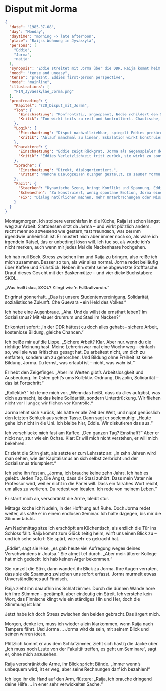 # Disput mit Jorma

```json
{
  "date": "1985-07-08",
  "day": "Monday",
  "daytime": "morning -> late afternoon",
  "place": "Raijas Wohnung in Jyväskylä",
  "persons": [
    "Eddie",
    "Jorma",
    "Raija"
  ],
  "synopsis": "Eddie streitet mit Jorma über die DDR, Raija kommt heim und spürt die Spannungen; nachts hört Eddie den Streit zwischen beiden.",
  "mood": "tense and uneasy",
  "tense": "present, Eddies first-person perspective",
  "mode": "mainline",
  "illustrations": [
    "FIN_Jyvaeskylae_Jorma.png"
  ],
  "proofreading": {
    "Kapitel": "220_Disput_mit_Jorma",
    "Ton": {
      "Einschaetzung": "Konfrontativ, angespannt, Eddie schildert den Streit energisch.",
      "Kritik": "Ton wirkt teils zu reif und kontrolliert. Chaotische, jugendliche Impulsivität fehlt streckenweise."
    },
    "Logik": {
      "Einschaetzung": "Disput nachvollziehbar, spiegelt Eddies prekäre Situation.",
      "Kritik": "Ablauf manchmal zu linear, Eskalation wirkt konstruiert. Mehr Zwischentöne oder Missverständnisse würden realistischer wirken."
    },
    "Charaktere": {
      "Einschaetzung": "Eddie zeigt Rückgrat, Jorma als Gegenspieler deutlich gezeichnet.",
      "Kritik": "Eddies Verletzlichkeit tritt zurück, sie wirkt zu souverän. Jorma bleibt eher Typ als komplexe Figur."
    },
    "Sprache": {
      "Einschaetzung": "Direkt, dialogorientiert.",
      "Kritik": "Manche Dialogzeilen klingen gestellt, zu sauber formuliert. Füllwörter und Unterbrechungen fehlen – dadurch wirkt es geschrieben, nicht gesprochen."
    },
    "Fazit": {
      "Staerken": "Dynamische Szene, bringt Konflikt und Spannung, Eddie zeigt Stärke.",
      "Schwaechen": "Zu konstruiert, wenig spontane Emotion, Jorma eindimensional.",
      "Fix": "Dialog natürlicher machen, mehr Unterbrechungen oder Missverständnisse, Eddies Unsicherheit betonen, Jorma differenzierter darstellen."
    }
  }
}
```

Montagmorgen. Ich stolpere verschlafen in die Küche, Raija ist schon längst weg
zur Arbeit. Stattdessen sitzt da Jorma – und wirkt plötzlich anders. Nicht mehr
so abweisend wie gestern, fast freundlich, was bei ihm irgendwie unheimlich ist.
Er mustert mich aber immer noch so, als wäre ich irgendein Rätsel, das er
unbedingt lösen will. Ich tue so, als würde ich’s nicht merken, auch wenn mir
jedes Mal die Nackenhaare hochgehen.

Ich hab null Bock, Stress zwischen ihm und Raija zu bringen, also reiße ich mich
zusammen. Besser so tun, als wär alles normal. Jorma redet beiläufig über Kaffee
und Frühstück. Neben ihm steht seine abgewetzte Stofftasche. Drauf dieses
Gesicht mit der Baskenmütze – und vier dicke Buchstaben: SKOL.

„Was heißt das, SKOL? Klingt wie ’n Fußballverein.“

Er grinst gönnerhaft. „Das ist unsere Studentenvereinigung. Solidarität,
sozialistische Zukunft. Che Guevara – ein Held des Volkes.“

Ich hebe eine Augenbraue. „Aha. Und du willst da ernsthaft leben? Im
Sozialismus? Mit Mauer drumrum und Stasi im Nacken?“

Er kontert sofort: „In der DDR hättest du doch alles gehabt – sichere Arbeit,
kostenlose Bildung, gleiche Chancen.“

Ich beiße mir auf die Lippe. „Sichere Arbeit? Klar. Aber nur, wenn du die
richtige Meinung hast. Meine Lehrerin war mal eine Woche weg – einfach so, weil
sie was Kritisches gesagt hat. Du arbeitest nicht, um dich zu entfalten, sondern
um zu gehorchen. Und Bildung ohne Freiheit ist keine Bildung, Jorma. Du lernst,
was erlaubt ist – nicht, was wahr ist.“

Er hebt den Zeigefinger. „Aber im Westen gibt’s Arbeitslosigkeit und Ausbeutung.
Im Osten geht’s ums Kollektiv. Ordnung, Disziplin, Solidarität – das ist
Fortschritt.“

„Kollektiv?“ Ich lehne mich vor. „Wenn das heißt, dass du alles aufgibst, was
dich ausmacht, ist das keine Solidarität, sondern Unterdrückung. Wir fliehen
nicht vor Hunger, wir fliehen vor Kontrolle.“

Jorma lehnt sich zurück, als hätte er alle Zeit der Welt, und nippt genüsslich
den letzten Schluck aus seiner Tasse. Dann sagt er seelenruhig: „Heute gehe ich
nicht in die Uni. Ich bleibe hier, Eddie. Wir diskutieren das aus.“

Ich verschlucke mich fast am Kaffee. „Den ganzen Tag? Ernsthaft?“ Aber er nickt
nur, stur wie ein Ochse. Klar: Er will mich nicht verstehen, er will mich
bekehren.

Er zieht die Stirn glatt, als setzte er zum Lehrsatz an: „In zehn Jahren wird
man sehen, wie der Kapitalismus an sich selbst zerbricht und der Sozialismus
triumphiert.“

Ich sehe ihn fest an. „Jorma, ich brauche keine zehn Jahre. Ich hab es gelebt.
Jeden Tag. Die Angst, dass die Stasi zuhört. Dass mein Vater nie Professor wird,
weil er nicht in die Partei will. Dass ein falsches Wort reicht, um alles zu
verlieren. Du redest von Idealen. Ich rede von meinem Leben.“

Er starrt mich an, verschränkt die Arme, bleibt stur.

Mittags koche ich Nudeln, in der Hoffnung auf Ruhe. Doch Jorma redet weiter, als
säße er in einem endlosen Seminar. Ich halte dagegen, bis mir die Stimme bricht.

Am Nachmittag sitze ich erschöpft am Küchentisch, als endlich die Tür ins
Schloss fällt. Raija kommt zum Glück zeitig heim, wirft uns einen Blick zu – und
ich sehe sofort: Sie spürt, wie sehr es gekracht hat.

„Eddie“, sagt sie leise, „es gab heute viel Aufregung wegen deines Verschwindens
in Joutsa.“ Sie atmet tief durch. „Aber mein älterer Kollege hat mich gedeckt.
Ich hab keinen Ärger bekommen.“

Sie runzelt die Stirn, dann wandert ihr Blick zu Jorma. Ihre Augen verraten,
dass sie die Spannung zwischen uns sofort erfasst. Jorma murmelt etwas
Unverständliches auf Finnisch.

Raija zieht ihn daraufhin ins Schlafzimmer. Durch die dünnen Wände höre ich ihre
Stimmen – gedämpft, aber eindeutig ein Streit. Ich verstehe kein Wort, das
Finnische klingt wie ein ständiges Hin und Her, doch die Stimmung ist klar.

Jetzt habe ich doch Stress zwischen den beiden gebracht. Das ärgert mich.

Morgen, denke ich, muss ich wieder allein klarkommen, wenn Raija nach Tampere
fährt. Und Jorma … Jorma wird da sein, mit seinem Blick und seinen wirren Ideen.

Plötzlich kommt er aus dem Schlafzimmer, zieht sich hastig die Jacke über. „Ich
muss noch Leute von der Fakultät treffen, es geht um Seminare“, sagt er, ohne
mich anzusehen.

Raija verschränkt die Arme, ihr Blick spricht Bände. „Immer wenn’s unbequem
wird, ist er weg, aber seine Rechnungen darf ich bezahlen!“

Ich lege ihr die Hand auf den Arm, flüstere: „Raija, ich brauche dringend deine
Hilfe … in einer sehr verwickelten Sache.“
